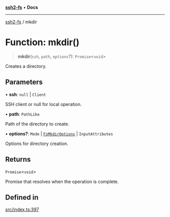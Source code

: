 [**ssh2-fs**](../README.md) • **Docs**

---

[ssh2-fs](../README.md) / mkdir

# Function: mkdir()

> **mkdir**(`ssh`, `path`, `options`?): `Promise`\<`void`\>

Creates a directory.

## Parameters

• **ssh**: `null` \| `Client`

SSH client or null for local operation.

• **path**: `PathLike`

Path of the directory to create.

• **options?**: `Mode` \| [`FsMkdirOptions`](../type-aliases/FsMkdirOptions.md) \| `InputAttributes`

Options for directory creation.

## Returns

`Promise`\<`void`\>

Promise that resolves when the operation is complete.

## Defined in

[src/index.ts:397](https://github.com/adaltas/node-ssh2-fs/blob/d3bd0a05ed430bf829c995be339898786e60a46c/src/index.ts#L397)
